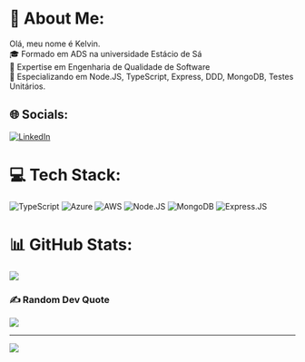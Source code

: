 # 💫 About Me:
Olá, meu nome é Kelvin.<br>🎓 Formado em ADS na universidade Estácio de Sá<br>🎒 Expertise em Engenharia de Qualidade de Software<br>📕 Especializando em Node.JS, TypeScript, Express, DDD, MongoDB, Testes Unitários.


## 🌐 Socials:
[![LinkedIn](https://img.shields.io/badge/LinkedIn-%230077B5.svg?logo=linkedin&logoColor=white)](https://linkedin.com/in/kelvin-trebi) 

# 💻 Tech Stack:
![TypeScript](https://img.shields.io/badge/TypeScript-007ACC?style=for-the-badge&logo=typescript&logoColor=white) ![Azure](https://img.shields.io/badge/azure-%230072C6.svg?style=for-the-badge&logo=azure-devops&logoColor=white) ![AWS](https://img.shields.io/badge/AWS-%23FF9900.svg?style=for-the-badge&logo=amazon-aws&logoColor=white) ![Node.JS](https://img.shields.io/badge/Node.js-43853D?style=for-the-badge&logo=node.js&logoColor=white) ![MongoDB](https://img.shields.io/badge/MongoDB-%234ea94b.svg?style=for-the-badge&logo=mongodb&logoColor=white) ![Express.JS](https://img.shields.io/badge/Express.js-404D59?style=for-the-badge)
# 📊 GitHub Stats:
![](https://github-readme-streak-stats.herokuapp.com/?user=kelvin-trebi&theme=radical&hide_border=false)<br/>

### ✍️ Random Dev Quote
![](https://quotes-github-readme.vercel.app/api?type=horizontal&theme=radical)

---
[![](https://visitcount.itsvg.in/api?id=kelvin-trebi&icon=0&color=0)](https://visitcount.itsvg.in)

<!-- Proudly created with GPRM ( https://gprm.itsvg.in ) -->
